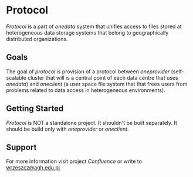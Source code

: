 Protocol
========

*Protocol* is a part of *onedata* system that unifies access to files stored at heterogeneous data storage systems 
that belong to geographically distributed organizations.

Goals
-----

The goal of *protocol* is provision of a protocol between *oneprovider* (self-scalable cluster that will is a central 
point of each data centre that uses *onedata*) and *oneclient* (a user space file system that that frees users from 
problems related to data access in heterogeneous environments).

Getting Started
---------------

*Protocol* is NOT a standalone project. It shouldn't be built separately. It should be build only with 
*oneprovider* or *oneclient*.

Support
-------
For more information visit project *Confluence* or write to <wrzeszcz@agh.edu.pl>.